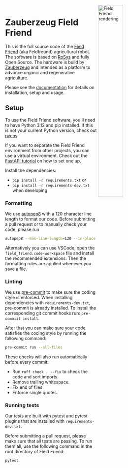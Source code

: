 <img src="https://github.com/zauberzeug/field_friend/raw/main/assets/field_friend.webp"  alt="Field Friend rendering" width="40%" align="right" />

# Zauberzeug Field Friend

This is the full source code of the [Field Friend](http://feldfreund.de) (aka Feldfreund) agricultural robot.
The software is based on [RoSys](https://rosys.io) and fully Open Source.
The hardware is build by [Zauberzeug](http://zauberzeug.com) and intended as a platform to advance organic and regenerative agriculture.

Please see the [documentation](https://docs.feldfreund.de) for details on installation, setup and usage.

## Setup

To use the Field Friend software, you'll need to have Python 3.12 and pip installed.
If this is not your current Python version, check out [pyenv](https://github.com/pyenv/pyenv).

If you want to separate the Field Friend environment from other projects, you can use a virtual environment.
Check out the [FastAPI tutorial](https://fastapi.tiangolo.com/virtual-environments/) on how to set one up.

Install the dependencies:

- `pip install -r requirements.txt` or
- `pip install -r requirements-dev.txt` when developing

### Formatting

We use [autopep8](https://github.com/hhatto/autopep8) with a 120 character line length to format our code.
Before submitting a pull request or to manually check your code, please run

```bash
autopep8 --max-line-length=120 --in-place --recursive .
```

Alternatively you can use VSCode, open the `field_friend.code-workspace` file and install the recommended extensions.
Then the formatting rules are applied whenever you save a file.

### Linting

We use [pre-commit](https://github.com/pre-commit/pre-commit) to make sure the coding style is enforced.
When installing dependencies with `requirements-dev.txt`, pre-commit is already installed.
To install the corresponding git commit hooks run: `pre-commiit install`.

After that you can make sure your code satisfies the coding style by running the following command:

```bash
pre-commit run --all-files
```

These checks will also run automatically before every commit:

- Run `ruff check . --fix` to check the code and sort imports.
- Remove trailing whitespace.
- Fix end of files.
- Enforce single quotes.

### Running tests

Our tests are built with pytest and pytest plugins that are installed with `requirements-dev.txt`.

Before submitting a pull request, please make sure that all tests are passing.
To run them all, use the following command in the root directory of Field Friend:

```bash
pytest
```

